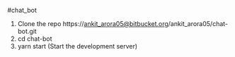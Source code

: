 #chat_bot

  1. Clone the repo https://ankit_arora05@bitbucket.org/ankit_arora05/chat-bot.git
  2. cd chat-bot
  3. yarn start (Start the development server)
